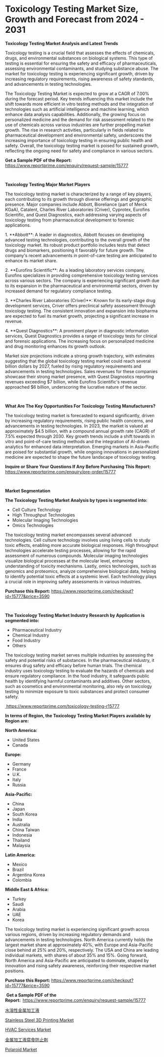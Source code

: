 <p><h1>Toxicology Testing Market Size, Growth and Forecast from 2024 - 2031</h1></p><p><strong>Toxicology Testing Market Analysis and Latest Trends</strong></p>
<p><p>Toxicology testing is a crucial field that assesses the effects of chemicals, drugs, and environmental substances on biological systems. This type of testing is essential for ensuring the safety and efficacy of pharmaceuticals, assessing environmental contaminants, and studying substance abuse. The market for toxicology testing is experiencing significant growth, driven by increasing regulatory requirements, rising awareness of safety standards, and advancements in testing technologies.</p><p>The Toxicology Testing Market is expected to grow at a CAGR of 7.00% during the forecast period. Key trends influencing this market include the shift towards more efficient in vitro testing methods and the integration of technologies such as artificial intelligence and machine learning, which enhance data analysis capabilities. Additionally, the growing focus on personalized medicine and the demand for risk assessment related to the use of chemicals across various industries are further propelling market growth. The rise in research activities, particularly in fields related to pharmaceutical development and environmental safety, underscores the increasing importance of toxicology testing in ensuring public health and safety. Overall, the toxicology testing market is poised for sustained growth, reflecting the ongoing need for safety and compliance in various sectors.</p></p>
<p><strong>Get a Sample PDF of the Report:&nbsp;</strong> <a href="https://www.reportprime.com/enquiry/request-sample/15777">https://www.reportprime.com/enquiry/request-sample/15777</a></p>
<p>&nbsp;</p>
<p><strong>Toxicology Testing Major Market Players</strong></p>
<p><p>The toxicology testing market is characterized by a range of key players, each contributing to its growth through diverse offerings and geographic presence. Major companies include Abbott, Bioreliance (part of Merck KGaA), Catalent, Charles River Laboratories (Criver), Cyprotex, Eurofins Scientific, and Quest Diagnostics, each addressing varying aspects of toxicology testing from pharmaceutical development to forensic applications.</p><p>1. **Abbott**: A leader in diagnostics, Abbott focuses on developing advanced testing technologies, contributing to the overall growth of the toxicology market. Its robust product portfolio includes tests that detect drugs and biomarkers, positioning it favorably for future growth. The company's recent advancements in point-of-care testing are anticipated to enhance its market share.</p><p>2. **Eurofins Scientific**: As a leading laboratory services company, Eurofins specializes in providing comprehensive toxicology testing services across various sectors. The company is experiencing significant growth due to its expansion in the pharmaceutical and environmental sectors, driven by increased demand for regulatory compliance testing.</p><p>3. **Charles River Laboratories (Criver)**: Known for its early-stage drug development services, Criver offers preclinical safety assessment through toxicology testing. The consistent innovation and expansion into biopharma are expected to fuel its market growth, projecting a significant increase in revenue.</p><p>4. **Quest Diagnostics**: A prominent player in diagnostic information services, Quest Diagnostics provides a range of toxicology tests for clinical and forensic applications. The increasing focus on personalized medicine and drug monitoring enhances its growth outlook.</p><p>Market size projections indicate a strong growth trajectory, with estimates suggesting that the global toxicology testing market could reach several billion dollars by 2027, fueled by rising regulatory requirements and advancements in testing technologies. Sales revenues for these companies showcase their strong market presence, with Quest Diagnostics reporting revenues exceeding $7 billion, while Eurofins Scientific's revenue approached $6 billion, underscoring the lucrative nature of the sector.</p></p>
<p>&nbsp;</p>
<p><strong>What Are The Key Opportunities For Toxicology Testing Manufacturers?</strong></p>
<p><p>The toxicology testing market is forecasted to expand significantly, driven by increasing regulatory requirements, rising public health concerns, and advancements in testing technologies. In 2023, the market is valued at approximately $4.5 billion, with a compound annual growth rate (CAGR) of 7.5% expected through 2030. Key growth trends include a shift towards in vitro and point-of-care testing methods and the integration of AI-driven analytics for enhanced data interpretation. Emerging markets in Asia-Pacific are poised for substantial growth, while ongoing innovations in personalized medicine are expected to shape the future landscape of toxicology testing.</p></p>
<p><strong>Inquire or Share Your Questions If Any Before Purchasing This Report:</strong> <a href="https://www.reportprime.com/enquiry/pre-order/15777">https://www.reportprime.com/enquiry/pre-order/15777</a></p>
<p>&nbsp;</p>
<p><strong>Market Segmentation</strong></p>
<p><strong>The Toxicology Testing Market Analysis by types is segmented into:</strong></p>
<p><ul><li>Cell Culture Technology</li><li>High Throughput Technologies</li><li>Molecular Imaging Technologies</li><li>Omics Technologies</li></ul></p>
<p><p>The toxicology testing market encompasses several advanced technologies. Cell culture technology involves using living cells to study toxic effects, enabling more accurate biological responses. High throughput technologies accelerate testing processes, allowing for the rapid assessment of numerous compounds. Molecular imaging technologies visualize biological processes at the molecular level, enhancing understanding of toxicity mechanisms. Lastly, omics technologies, such as genomics and proteomics, analyze comprehensive biological data, helping to identify potential toxic effects at a systemic level. Each technology plays a crucial role in improving safety assessments in various industries.</p></p>
<p><strong>Purchase this Report:&nbsp;</strong><a href="https://www.reportprime.com/checkout?id=15777&price=3590">https://www.reportprime.com/checkout?id=15777&price=3590</a></p>
<p>&nbsp;</p>
<p><strong>The Toxicology Testing Market Industry Research by Application is segmented into:</strong></p>
<p><ul><li>Pharmaceutical Industry</li><li>Chemical Industry</li><li>Food Industry</li><li>Others</li></ul></p>
<p><p>The toxicology testing market serves multiple industries by assessing the safety and potential risks of substances. In the pharmaceutical industry, it ensures drug safety and efficacy before human trials. The chemical industry uses toxicology testing to evaluate the hazards of chemicals and ensure regulatory compliance. In the food industry, it safeguards public health by identifying harmful contaminants and additives. Other sectors, such as cosmetics and environmental monitoring, also rely on toxicology testing to minimize exposure to toxic substances and protect consumer safety.</p></p>
<p><a href="https://www.reportprime.com/toxicology-testing-r15777">&nbsp;https://www.reportprime.com/toxicology-testing-r15777</a></p>
<p><strong>In terms of Region, the Toxicology Testing Market Players available by Region are:</strong></p>
<p>
    <p> <strong> North America: </strong>
        <ul>
            <li>United States</li>
            <li>Canada</li>
        </ul>
        </p> 
    <p> <strong> Europe: </strong>
        <ul>
            <li>Germany</li>
            <li>France</li>
            <li>U.K.</li>
            <li>Italy</li>
            <li>Russia</li>
        </ul>
        </p> 
    <p> <strong> Asia-Pacific: </strong>
        <ul>
            <li>China</li>
            <li>Japan</li>
            <li>South Korea</li>
            <li>India</li>
            <li>Australia</li>
            <li>China Taiwan</li>
            <li>Indonesia</li>
            <li>Thailand</li>
            <li>Malaysia</li>
        </ul>
        </p> 
    <p> <strong> Latin America: </strong>
        <ul>
            <li>Mexico</li>
            <li>Brazil</li>
            <li>Argentina Korea</li>
            <li>Colombia</li>
        </ul>
        </p> 
    <p> <strong> Middle East & Africa: </strong>
        <ul>
            <li>Turkey</li>
            <li>Saudi</li>
            <li>Arabia</li>
            <li>UAE</li>
            <li>Korea</li>
        </ul>
    </p>
    </p>
<p><p>The toxicology testing market is experiencing significant growth across various regions, driven by increasing regulatory demands and advancements in testing technologies. North America currently holds the largest market share at approximately 40%, with Europe and Asia-Pacific close behind at 25% and 20%, respectively. The USA and China are leading individual markets, with shares of about 35% and 15%. Going forward, North America and Asia-Pacific are anticipated to dominate, shaped by innovation and rising safety awareness, reinforcing their respective market positions.</p></p>
<p><strong>Purchase this Report: </strong><a href="https://www.reportprime.com/checkout?id=15777&price=3590">https://www.reportprime.com/checkout?id=15777&price=3590</a></p>
<p>&nbsp;<strong>Get a Sample PDF of the Report:&nbsp;&nbsp;</strong><a href="https://www.reportprime.com/enquiry/request-sample/15777">https://www.reportprime.com/enquiry/request-sample/15777</a></p>
<p><strong></strong></p>
<p><p><a href="https://medium.com/@eunawiegad2023/water-soluble-metalworking-fluid-market-%E3%81%AE%E3%82%B0%E3%83%AD%E3%83%BC%E3%83%90%E3%83%AB%E5%B8%82%E5%A0%B4%E6%A6%82%E8%A6%81%E3%81%AF-%E4%B8%96%E7%95%8C%E3%81%8A%E3%82%88%E3%81%B3%E4%B8%BB%E8%A6%81%E5%B8%82%E5%A0%B4%E3%81%AB%E3%81%8A%E3%81%91%E3%82%8B%E6%A5%AD%E7%95%8C%E3%81%AB%E5%BD%B1%E9%9F%BF%E3%82%92%E4%B8%8E%E3%81%88%E3%82%8B%E4%B8%BB%E8%A6%81%E3%81%AA%E3%83%88%E3%83%AC%E3%83%B3%E3%83%89%E3%81%AB%E3%81%A4%E3%81%84%E3%81%A6-%E7%8B%AC%E8%87%AA%E3%81%AE%E8%A6%96%E7%82%B9%E3%82%92%E6%8F%90%E4%BE%9B%E3%81%97%E3%81%BE%E3%81%99-06473646ff4f">水溶性金属加工液</a></p><p><a href="https://www.linkedin.com/pulse/global-stainless-steel-3d-printing-industry-analysis-report-din1f?trackingId=yuW2k6KBRPmh%2BHItMkwCgw%3D%3D">Stainless Steel 3D Printing Market</a></p><p><a href="https://github.com/JamesCox407/Market-Research-Report-List-1/blob/main/hvac-services-market.md">HVAC Services Market</a></p><p><a href="https://medium.com/@eunawiegad2023/metalworking-fluid-corrosion-inhibitors-74b5a3b9c4e5">金属加工液腐食防止剤</a></p><p><a href="https://medium.com/@dorothybrooks53/what-is-polaroid-market-b6eaddf5b6f9">Polaroid Market</a></p></p>